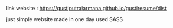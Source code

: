 link website : https://gustiputrajarmana.github.io/gustiresume/dist


just simple website made in one day used SASS
